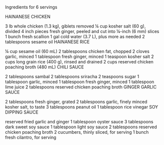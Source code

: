 Ingredients
for 6 servings

HAINANESE CHICKEN

3 lb whole chicken (1.3 kg), giblets removed
¼ cup kosher salt (60 g), divided
4 inch pieces fresh ginger, peeled and cut into ¼-inch (6 mm) slices
1 bunch fresh scallion
1 gal cold water (3.7 L), plus more as needed
2 tablespoons sesame oil
HAINANESE RICE

¼ cup sesame oil (60 mL)
2 tablespoons chicken fat, chopped
2 cloves garlic, minced
1 tablespoon fresh ginger, minced
1 teaspoon kosher salt
2 cups long grain rice (400 g), rinsed and drained
2 cups reserved chicken poaching broth (480 mL)
CHILI SAUCE

2 tablespoons sambal
2 tablespoons sriracha
2 teaspoons sugar
1 tablespoon garlic, minced
1 tablespoon fresh ginger, minced
1 tablespoon lime juice
2 tablespoons reserved chicken poaching broth
GINGER GARLIC SAUCE

2 tablespoons fresh ginger, grated
2 tablespoons garlic, finely minced
kosher salt, to taste
3 tablespoons peanut oil
1 tablespoon rice vinegar
SOY DIPPING SAUCE

reserved fried garlic and ginger
1 tablespoon oyster sauce
3 tablespoons dark sweet soy sauce
1 tablespoon light soy sauce
2 tablespoons reserved chicken poaching broth
2 cucumbers, thinly sliced, for serving
1 bunch fresh cilantro, for serving